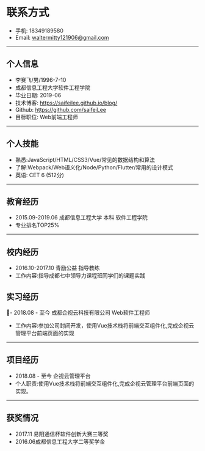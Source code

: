# 联系方式

- 手机: 18349189580
- Email: waltermitty121906@gmail.com

---
  
## 个人信息
  
- 李赛飞/男/1996-7-10
- 成都信息工程大学软件工程学院
- 毕业日期: 2019-06
- 技术博客: https://saifeilee.github.io/blog/
- Github: https://github.com/saifeiLee
- 目标职位: Web前端工程师

---

## 个人技能

- 熟悉:JavaScript/HTML/CSS3/Vue/常见的数据结构和算法
- 了解:Webpack/Web语义化/Node/Python/Flutter/常用的设计模式
- 英语: CET 6 (512分)
  
---

## 教育经历

- 2015.09-2019.06 成都信息工程大学 本科 软件工程学院
- 专业排名TOP25%

---

## 校内经历
  
- 2016.10-2017.10 青励公益 指导教练
- 工作内容:指导成都七中领导力课程班同学们的课题实践
  
## 实习经历

- 2018.08 - 至今  成都企视云科技有限公司 Web软件工程师
- 工作内容:参加公司封闭开发，使用Vue技术栈将前端交互组件化,完成企视云管理平台前端页面的实现

---

## 项目经历

- 2018.08 - 至今 企视云管理平台
- 个人职责:使用Vue技术栈将前端交互组件化,完成企视云管理平台前端页面的实现。

---

## 获奖情况
  
- 2017.11 易阳通信杯软件创新大赛三等奖
- 2016.06成都信息工程大学二等奖学金
  
